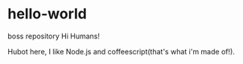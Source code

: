 # hello-world
boss repository
Hi Humans!

Hubot here, I like Node.js and coffeescript(that's what i'm made of!).
